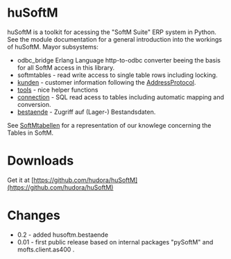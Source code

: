# huSoftM

huSoftM is a toolkit for acessing the "SoftM Suite" ERP system in Python. See the module documentation for a general introduction into the workings of huSoftM. Mayor subsystems:

* odbc_bridge Erlang Language http-to-odbc converter beeing the basis for all SoftM access in this library.
* softmtables - read write access to single table rows including locking.
* [kunden](http://github.com/hudora/huSoftM/blob/master/html/kunden.html) - customer information following the [AddressProtocol](http://github.com/hudora/huTools/blob/master/doc/standards/address_protocol.markdown).
* [tools](http://github.com/hudora/huSoftM/blob/master/html/tools.html) - nice helper functions
* [connection](http://github.com/hudora/huSoftM/blob/master/html/connection.html) - SQL read acess to tables including automatic mapping and conversion.
* [bestaende](http://github.com/hudora/huSoftM/blob/master/html/bestaende.html) - Zugriff auf (Lager-) Bestandsdaten.

See [SoftMtabellen](http://cybernetics.hudora.biz/projects/wiki/SoftMtabellen) for a representation of our knowlege concerning the Tables in SoftM.


# Downloads

Get it at [https://github.com/hudora/huSoftM](https://github.com/hudora/huSoftM)


# Changes

* 0.2 - added husoftm.bestaende 
* 0.01 - first public release based on internal packages "pySoftM" and mofts.client.as400 .
